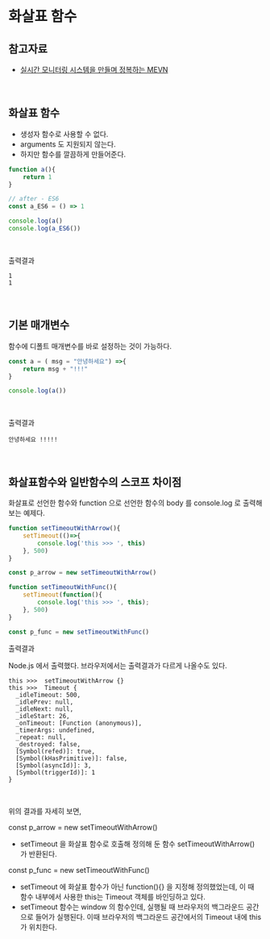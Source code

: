 # 화살표 함수

## 참고자료

- [실시간 모니터링 시스템을 만들며 정복하는 MEVN](http://www.yes24.com/Product/Goods/104208010)

<br>

## 화살표 함수

- 생성자 함수로 사용할 수 없다.
- arguments 도 지원되지 않는다.
- 하지만 함수를 깔끔하게 만들어준다.

```javascript
function a(){
    return 1
}

// after - ES6
const a_ES6 = () => 1

console.log(a()
console.log(a_ES6())
```

<br>

출력결과

```plain
1
1
```

<br>

## 기본 매개변수

함수에 디폴트 매개변수를 바로 설정하는 것이 가능하다.

```javascript
const a = ( msg = "안녕하세요") =>{
    return msg + "!!!"
}

console.log(a())
```

<br>

출력결과

```
안녕하세요 !!!!!
```

<br>

## 화살표함수와 일반함수의 스코프 차이점

화살표로 선언한 함수와 function 으로 선언한 함수의 body 를 console.log 로 출력해보는 예제다.

```javascript
function setTimeoutWithArrow(){
    setTimeout(()=>{
        console.log('this >>> ', this)
    }, 500)
}

const p_arrow = new setTimeoutWithArrow()

function setTimeoutWithFunc(){
    setTimeout(function(){
        console.log('this >>> ', this);
    }, 500)
}

const p_func = new setTimeoutWithFunc()
```



출력결과<br>

Node.js 에서 출력했다. 브라우저에서는 출력결과가 다르게 나올수도 있다.

```plain
this >>>  setTimeoutWithArrow {}
this >>>  Timeout {
  _idleTimeout: 500,
  _idlePrev: null,
  _idleNext: null,
  _idleStart: 26,
  _onTimeout: [Function (anonymous)],
  _timerArgs: undefined,
  _repeat: null,
  _destroyed: false,
  [Symbol(refed)]: true,
  [Symbol(kHasPrimitive)]: false,
  [Symbol(asyncId)]: 3,
  [Symbol(triggerId)]: 1
}
```

<br>

위의 결과를 자세히 보면,

const p_arrow = new setTimeoutWithArrow()

- setTimeout 을 화살표 함수로 호출해 정의해 둔 함수 setTimeoutWithArrow() 가 반환된다.

const p_func = new setTimeoutWithFunc()

- setTimeout 에 화살표 함수가 아닌 function(){} 을 지정해 정의했었는데, 이 때 함수 내부에서 사용한 this는 Timeout 객체를 바인딩하고 있다.
- setTimeout 함수는 window 의 함수인데, 실행될 때 브라우저의 백그라운드 공간으로 들어가 실행된다. 이때 브라우저의 백그라운드 공간에서의 Timeout 내에 this가 위치한다.





